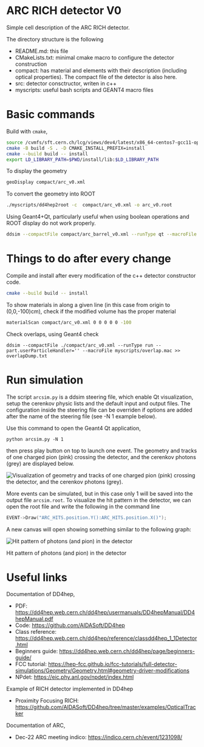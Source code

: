 ARC RICH detector V0
=======================

Simple cell description of the ARC RICH detector.

The directory structure is the following

* README.md: this file
* CMakeLists.txt: minimal cmake macro to configure the detector construction
* compact: has material and elements with their description (including optical properties). The compact file of the detector is also here.
* src: detector consctructor, writen in c++
* myscripts: useful bash scripts and GEANT4 macro files


# Basic commands

Build with `cmake`, 
```bash
source /cvmfs/sft.cern.ch/lcg/views/dev4/latest/x86_64-centos7-gcc11-opt/setup.sh
cmake -B build -S . -D CMAKE_INSTALL_PREFIX=install
cmake --build build -- install
export LD_LIBRARY_PATH=$PWD/install/lib:$LD_LIBRARY_PATH
```

To display the geometry

```bash
geoDisplay compact/arc_v0.xml 
```

To convert the geometry into ROOT

```bash
./myscripts/dd4hep2root -c  compact/arc_v0.xml -o arc_v0.root
```

Using Geant4+Qt, particularly useful when using boolean operations and ROOT display do not work properly.

```bash
ddsim --compactFile compact/arc_barrel_v0.xml --runType qt --macroFile vis.mac --part.userParticleHandler=''
```

# Things to do after every change

Compile and install after every modification of the c++ detector constructor code.

```bash
cmake --build build -- install
```

To show materials in along a given line (in this case from origin to (0,0,-100)cm), check if the modified volume has the proper material

```bash
materialScan compact/arc_v0.xml 0 0 0 0 0 -100
```

Check overlaps, using Geant4 check
```shell
ddsim --compactFile ./compact/arc_v0.xml --runType run --part.userParticleHandler='' --macroFile myscripts/overlap.mac >> overlapDump.txt
```


# Run simulation

The script `arcsim.py` is a ddsim steering file, which enable Qt visualization, setup the cerenkov physic lists and the default input and output files. The configuration inside the steering file can be overriden if options are added after the name of the steering file (see -N 1 example below). 

Use this command to open the Geant4 Qt application,

```shell
python arcsim.py -N 1
```

then press play button on top to launch one event. The geometry and tracks of one charged pion (pink) crossing the detector, and the cerenkov photons (grey) are displayed below.


![Visualization of geometry and tracks of one charged pion (pink) crossing the detector, and the cerenkov photons (grey).](https://mattermost.web.cern.ch/files/4eyjw6q8b38tfkmh5nrf7qytsr/public?h=rLXJPn3Zsd6-0g3Q9ZaqHI9pAFglRqD_kix70QP6nXs)



More events can be simulated, but in this case only 1 will be saved into the output file `arcsim.root`. To visualize the hit pattern in the detector, we can open the root file and write the following in the command line

```cpp
EVENT->Draw("ARC_HITS.position.Y():ARC_HITS.position.X()");
```

A new canvas will open showing something similar to the following graph:

![Hit pattern of photons (and pion) in the detector](https://mattermost.web.cern.ch/files/11f17b5nctfkjqjsw1cmoh1rko/public?h=OQCOs1RkwC560pOU0reOnG9pJabN4rDqTu2wgqHeHNg)

Hit pattern of photons (and pion) in the detector


# Useful links

Documentation of DD4hep,
* PDF: https://dd4hep.web.cern.ch/dd4hep/usermanuals/DD4hepManual/DD4hepManual.pdf
* Code: https://github.com/AIDASoft/DD4hep
* Class reference: https://dd4hep.web.cern.ch/dd4hep/reference/classdd4hep_1_1Detector.html
* Beginners guide: https://dd4hep.web.cern.ch/dd4hep/page/beginners-guide/
* FCC tutorial: https://hep-fcc.github.io/fcc-tutorials/full-detector-simulations/Geometry/Geometry.html#geometry-driver-modifications
* NPdet: https://eic.phy.anl.gov/npdet/index.html

Example of RICH detector implemented in DD4hep
* Proximity Focusing RICH: https://github.com/AIDASoft/DD4hep/tree/master/examples/OpticalTracker

Documentation of ARC,
* Dec-22 ARC meeting indico: https://indico.cern.ch/event/1231098/